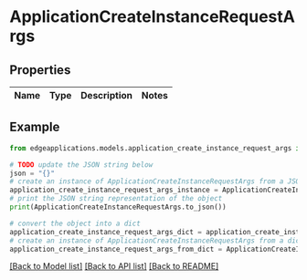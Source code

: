 # ApplicationCreateInstanceRequestArgs


## Properties

Name | Type | Description | Notes
------------ | ------------- | ------------- | -------------

## Example

```python
from edgeapplications.models.application_create_instance_request_args import ApplicationCreateInstanceRequestArgs

# TODO update the JSON string below
json = "{}"
# create an instance of ApplicationCreateInstanceRequestArgs from a JSON string
application_create_instance_request_args_instance = ApplicationCreateInstanceRequestArgs.from_json(json)
# print the JSON string representation of the object
print(ApplicationCreateInstanceRequestArgs.to_json())

# convert the object into a dict
application_create_instance_request_args_dict = application_create_instance_request_args_instance.to_dict()
# create an instance of ApplicationCreateInstanceRequestArgs from a dict
application_create_instance_request_args_from_dict = ApplicationCreateInstanceRequestArgs.from_dict(application_create_instance_request_args_dict)
```
[[Back to Model list]](../README.md#documentation-for-models) [[Back to API list]](../README.md#documentation-for-api-endpoints) [[Back to README]](../README.md)


